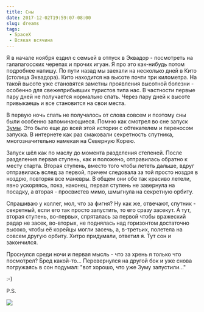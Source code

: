 ```yaml
---
title: Сны
date: 2017-12-02T19:59:07-08:00
slug: dreams
tags:
 - SpaceX
 - Всякая всячина
---
```


Я в начале ноября ездил с семьей в отпуск в Эквадор - посмотреть на
галапагосских черепах и прочих игуан. Я про это как-нибудь потом подробнее
напишу. По пути назад мы заехали на несколько дней в Кито (столица Эквадора).
Кито находится на высоте почти три километра. На такой высоте уже становятся
заметны проявления высотной болезни - особенно для свежеприбывших туристов типа
нас. В частности первые пару дней не получается нормально спать. Через пару дней
к высоте привыкаешь и все становится на свои места.

В первую ночь спать не получалось от слова совсем и поэтому сны были особенно
запоминающиеся. Помню как смотрел во сне запуск [Зумы](
https://www.reddit.com/r/spacex/comments/7895bo/zuma_launch_campaign_thread/).
Это было еще до всей этой истории с обтекателем и переносом запуска. В интернете
как раз смаковали секретность спутника, многозначительно намекая на Северную
Корею.

<!--more-->

Запуск шёл как по маслу до момента разделения степеней. После разделения
первая ступень, как и положено, отправилась обратно к месту старта. Вторая
ступень, вместо того чтобы лететь дальше, вдруг отправилась вслед за первой,
причем следовала за той просто ноздря в ноздрю, повторяя все маневры. В общем
они обе так красиво летели, явно ускоряясь, пока, наконец, первая ступень
не завернула на посадку, а вторая - просвистев мимо, шмыгнула на секретную
орбиту.

Спрашиваю у коллег, мол, что за фигня? Ну как же, отвечают, спутник - секретный,
если его так просто запустить, то его сразу засекут. А тут, вторая ступень,
во-первых, спряталась за первой чтобы вражеский радар не засек, во-вторых, не
поднялась над горизонтом достаточно высоко, чтобы её корейцы могли засечь, а,
в-третьих, полетела на совсем другую орбиту. Хитро придумали, ответил я. Тут сон
и закончился.

Проснулся среди ночи и первая мысль - что за хрень я только что посмотрел? Бред
какой-то... Перевернулся на другой бок и уже снова погружаясь в
сон подумал: "вот хорошо, что уже Зуму запустили..."

 :-)

P.S.

![](/2017/12/galapagos-iguana.jpeg)

